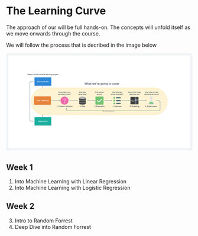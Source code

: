 # The Learning Curve

The approach of our will be full hands-on. The concepts will unfold itself as we move onwards through the course. 

We will follow the process that is decribed in the image below

![](../images/Process.png)

## Week 1 

01. Into Machine Learning with Linear Regression
02. Into Machine Learning with Logistic Regression

## Week 2 

03. Intro to Random Forrest
04. Deep Dive into Random Forrest
